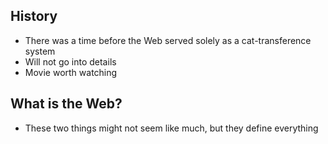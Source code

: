

## History
  * There was a time before the Web served solely as a cat-transference system
  * Will not go into details
  * Movie worth watching

## What is the Web?
  * These two things might not seem like much, but they define everything
